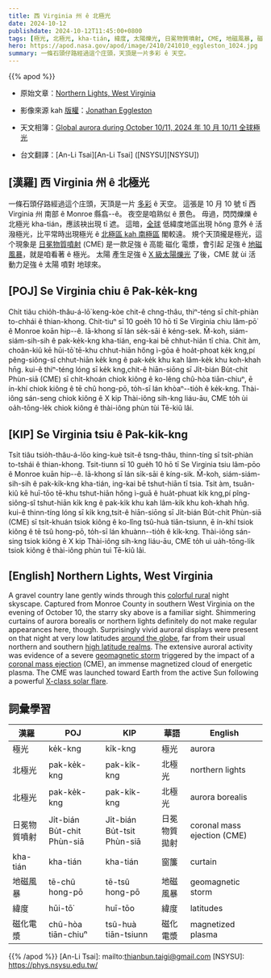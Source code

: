 ```yaml
---
title: 西 Virginia 州 ê 北極光
date: 2024-10-12
publishdate: 2024-10-12T11:45:00+0800
tags: [極光, 北極光, kha-tián, 緯度, 太陽爍光, 日冕物質噴射, CME, 地磁風暴, 磁化電漿]
hero: https://apod.nasa.gov/apod/image/2410/241010_eggleston_1024.jpg
summary: 一條石頭仔路經過這个庄頭，天頂是一片多彩 ê 天空。
---
```


{{% apod %}}

- 原始文章：[Northern Lights, West Virginia](https://apod.nasa.gov/apod/ap241012.html)
- 影像來源 kah [版權][copyright]：[Jonathan Eggleston](https://www.astrobin.com/users/WVAstronomy/)
- 天文相簿：[Global aurora during October 10/11, 2024 年 10 月 10/11 全球極光](https://www.facebook.com/media/set/?vanity=APOD.Sky&set=a.530876019640980)

- 台文翻譯：[An-Li Tsai][An-Li Tsai] ([NSYSU][NSYSU])

## [漢羅] 西 Virginia 州 ê 北極光
一條石頭仔路經過這个庄頭，天頂是一片 [多彩][colorful rural] ê 天空。
這張是 10 月 10 號 tī 西 Virginia 州 南部 ê Monroe 縣翕--ê。
夜空是咱熟似 ê 景色。
毋過，閃閃爍爍 ê 北極光 kha-tián，應該袂出現 tī 遮。
這暗，[全球][around the globe] 低緯度地區出現 hŏng 意外 ê 活潑極光，比平常時出現極光 ê [北極區 kah 南極區][high latitude realms] 閣較遠。
規个天頂攏是極光，這个現象是 [日冕物質噴射][coronal mass ejection] (CME) 是一款足強 ê 高能 磁化 電漿，會引起 足強 ê [地磁風暴][geomagnetic storm]，就是咱看著 ê 極光。
太陽 產生足強 ê [X 級太陽爍光][X-class solar flare] 了後，CME 就 ùi 活動力足強 ê 太陽 噴對 地球來。

## [POJ] Se Virginia chiu ê Pak-ke̍k-kng
Chi̍t tiâu chio̍h-thâu-á-lō͘ keng-kòe chit-ê chng-thâu, thiⁿ-téng sī chi̍t-phiàn to-chhái ê thian-khong.
Chit-tiuⁿ sī 10 goe̍h 10 hō tī Se Virginia chiu lâm-pō͘ ê Monroe koān hip--ê.
Iā-khong sī lán se̍k-sāi ê kéng-sek.
M̄-koh, siám-siám-sih-sih ê pak-ke̍k-kng kha-tián, eng-kai bē chhut-hiān tī chia.
Chit àm, choân-kiû kē hūi-tō͘ tē-khu chhut-hiān hőng ì-gōa ê hoa̍t-phoat ke̍k kng,pí pêng-siông-sî chhut-hiān ke̍k kng ê pak-ke̍k khu kah lâm-ke̍k khu koh-khah hn̄g.
kui-ê thiⁿ-téng lóng sī ke̍k kng,chit-ê hiān-siōng sī Ji̍t-bián Bu̍t-chit Phùn-siā (CME) sī chi̍t-khoán chiok kiông ê ko-lêng chû-hòa tiān-chiuⁿ, ē ín-khí chiok kiông ê tē chû hong-pō, to̍h-sī lán khòaⁿ--tio̍h ê ke̍k-kng.
Thài-iông sán-seng chiok kiông ê X kip Thài-iông sih-kng liáu-āu, CME to̍h ùi oa̍h-tōng-le̍k chiok kiông ê thài-iông phùn tùi Tē-kiû lâi.

## [KIP] Se Virginia tsiu ê Pak-ki̍k-kng
Tsi̍t tiâu tsio̍h-thâu-á-lōo king-kuè tsit-ê tsng-thâu, thinn-tíng sī tsi̍t-phiàn to-tshái ê thian-khong.
Tsit-tiunn sī 10 gue̍h 10 hō tī Se Virginia tsiu lâm-pōo ê Monroe kuān hip--ê.
Iā-khong sī lán si̍k-sāi ê kíng-sik.
M̄-koh, siám-siám-sih-sih ê pak-ki̍k-kng kha-tián, ing-kai bē tshut-hiān tī tsia.
Tsit àm, tsuân-kiû kē huī-tōo tē-khu tshut-hiān hőng ì-guā ê hua̍t-phuat ki̍k kng,pí pîng-siông-sî tshut-hiān ki̍k kng ê pak-ki̍k khu kah lâm-ki̍k khu koh-khah hn̄g.
kui-ê thinn-tíng lóng sī ki̍k kng,tsit-ê hiān-siōng sī Ji̍t-bián Bu̍t-chit Phùn-siā (CME) sī tsi̍t-khuán tsiok kiông ê ko-lîng tsû-huà tiān-tsiunn, ē ín-khí tsiok kiông ê tē tsû hong-pō, to̍h-sī lán khuànn--tio̍h ê ki̍k-kng.
Thài-iông sán-sing tsiok kiông ê X kip Thài-iông sih-kng liáu-āu, CME to̍h uì ua̍h-tōng-li̍k tsiok kiông ê thài-iông phùn tuì Tē-kiû lâi.

## [English] Northern Lights, West Virginia
A gravel country lane gently winds through this [colorful rural][colorful rural] night skyscape.
Captured from Monroe County in southern West Virginia on the evening of October 10, the starry sky above is a familiar sight.
Shimmering curtains of aurora borealis or northern lights definitely do not make regular appearances here, though.
Surprisingly vivid auroral displays were present on that night at very low latitudes [around the globe][around the globe], far from their usual northern and southern [high latitude realms][high latitude realms].
The extensive auroral activity was evidence of a severe [geomagnetic storm][geomagnetic storm] triggered by the impact of a [coronal mass ejection][coronal mass ejection] (CME), an immense magnetized cloud of energetic plasma.
The CME was launched toward Earth from the active Sun following a powerful [X-class solar flare][X-class solar flare].

## 詞彙學習
|漢羅|POJ|KIP|華語|English|
|-|-|-|-|-|
| 極光 | ke̍k-kng | ki̍k-kng | 極光 | aurora |
| 北極光 | pak-ke̍k-kng | pak-ki̍k-kng | 北極光 | northern lights |
| 北極光 | pak-ke̍k-kng | pak-ki̍k-kng | 北極光 | aurora borealis |
| 日冕物質噴射 | Ji̍t-bián Bu̍t-chit Phùn-siā | Ji̍t-bián Bu̍t-tsit Phùn-siā | 日冕物質拋射 | coronal mass ejection (CME) |
| kha-tián | kha-tián | kha-tián | 窗簾 | curtain |
| 地磁風暴 | tē-chû hong-pō | tē-tsû hong-pō | 地磁風暴 | geomagnetic storm |
| 緯度 | hūi-tō͘ | huī-tōo | 緯度 | latitudes |
| 磁化電漿 | chû-hòa tiān-chiuⁿ | tsû-huà tiān-tsiunn | 磁化電漿 | magnetized plasma |

{{% /apod %}}
[An-Li Tsai]: mailto:thianbun.taigi@gmail.com
[NSYSU]: https://phys.nsysu.edu.tw/

[copyright]: https://apod.nasa.gov/apod/fap/lib/about_apod.html#srapply
[License3]: https://creativecommons.org/licenses/by/3.0/
[License2]:https://creativecommons.org/licenses/by-nc-nd/2.0/

[colorful rural]:https://apod.nasa.gov/apod/ap240516.html
[around the globe]:https://spaceweathergallery2.com/index.php?&starting_point=0
[high latitude realms]:https://apod.nasa.gov/apod/ap231117.html
[geomagnetic storm]:https://spaceweather.com/
[coronal mass ejection]:https://solarscience.msfc.nasa.gov/CMEs.shtml
[X-class solar flare]:https://blogs.nasa.gov/solarcycle25/2024/10/09/sun-releases-strong-solar-flare-17/
